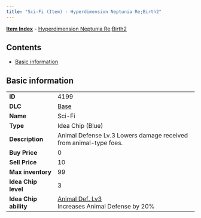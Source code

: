```yaml
---
title: "Sci-Fi (Item) - Hyperdimension Neptunia Re;Birth2"
---
```


[**Item Index**](/neptunia/rb2/item/index.html) - [Hyperdimension Neptunia Re;Birth2](/neptunia/rb2)

## Contents

- [Basic information](#basic-information)

## Basic information

|   |   |
| -- | -- |
| **ID** | 4199 |
| **DLC** | [Base](/neptunia/rb2/dlc/0-base.html) |
| **Name** | Sci-Fi |
| **Type** | Idea Chip (Blue) |
| **Description** | Animal Defense Lv.3 Lowers damage received from animal-type foes. |
| **Buy Price** | 0 |
| **Sell Price** | 10 |
| **Max inventory** | 99 |
| **Idea Chip level** | 3 |
| **Idea Chip ability** | [Animal Def. Lv3](/neptunia/rb2/ability/0-9598-animal-def-lv3.html)<br />Increases Animal Defense by 20% |